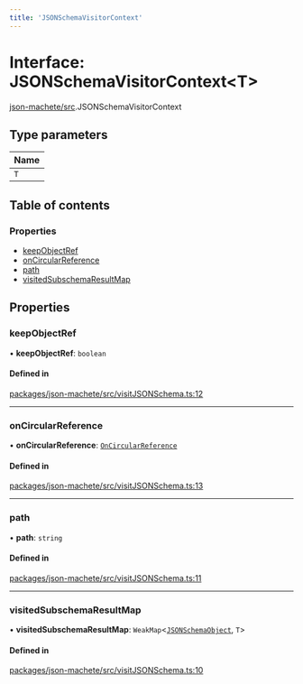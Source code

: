```yaml
---
title: 'JSONSchemaVisitorContext'
---
```


# Interface: JSONSchemaVisitorContext\<T>

[json-machete/src](../modules/json_machete_src).JSONSchemaVisitorContext

## Type parameters

| Name |
| :------ |
| `T` |

## Table of contents

### Properties

- [keepObjectRef](json_machete_src.JSONSchemaVisitorContext#keepobjectref)
- [onCircularReference](json_machete_src.JSONSchemaVisitorContext#oncircularreference)
- [path](json_machete_src.JSONSchemaVisitorContext#path)
- [visitedSubschemaResultMap](json_machete_src.JSONSchemaVisitorContext#visitedsubschemaresultmap)

## Properties

### keepObjectRef

• **keepObjectRef**: `boolean`

#### Defined in

[packages/json-machete/src/visitJSONSchema.ts:12](https://github.com/Urigo/graphql-mesh/blob/master/packages/json-machete/src/visitJSONSchema.ts#L12)

___

### onCircularReference

• **onCircularReference**: [`OnCircularReference`](/docs/api/enums/json_machete_src.OnCircularReference)

#### Defined in

[packages/json-machete/src/visitJSONSchema.ts:13](https://github.com/Urigo/graphql-mesh/blob/master/packages/json-machete/src/visitJSONSchema.ts#L13)

___

### path

• **path**: `string`

#### Defined in

[packages/json-machete/src/visitJSONSchema.ts:11](https://github.com/Urigo/graphql-mesh/blob/master/packages/json-machete/src/visitJSONSchema.ts#L11)

___

### visitedSubschemaResultMap

• **visitedSubschemaResultMap**: `WeakMap`\<[`JSONSchemaObject`](json_machete_src.JSONSchemaObject), `T`>

#### Defined in

[packages/json-machete/src/visitJSONSchema.ts:10](https://github.com/Urigo/graphql-mesh/blob/master/packages/json-machete/src/visitJSONSchema.ts#L10)

